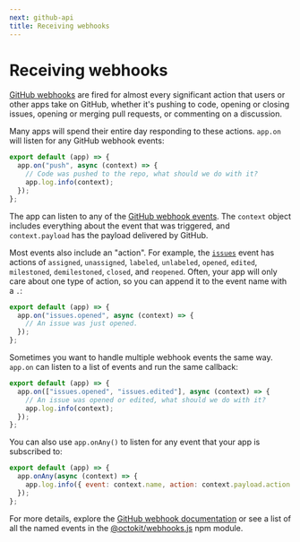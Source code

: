 ```yaml
---
next: github-api
title: Receiving webhooks
---
```


# Receiving webhooks

[GitHub webhooks](https://docs.github.com/en/free-pro-team@latest/developers/webhooks-and-events/about-webhooks) are fired for almost every significant action that users or other apps take on GitHub, whether it's pushing to code, opening or closing issues, opening or merging pull requests, or commenting on a discussion.

Many apps will spend their entire day responding to these actions. `app.on` will listen for any GitHub webhook events:

```js
export default (app) => {
  app.on("push", async (context) => {
    // Code was pushed to the repo, what should we do with it?
    app.log.info(context);
  });
};
```

The app can listen to any of the [GitHub webhook events](https://docs.github.com/en/developers/webhooks-and-events). The `context` object includes everything about the event that was triggered, and `context.payload` has the payload delivered by GitHub.

Most events also include an "action". For example, the [`issues`](https://docs.github.com/en/developers/webhooks-and-events/webhook-events-and-payloads#issues) event has actions of `assigned`, `unassigned`, `labeled`, `unlabeled`, `opened`, `edited`, `milestoned`, `demilestoned`, `closed`, and `reopened`. Often, your app will only care about one type of action, so you can append it to the event name with a `.`:

```js
export default (app) => {
  app.on("issues.opened", async (context) => {
    // An issue was just opened.
  });
};
```

Sometimes you want to handle multiple webhook events the same way. `app.on` can listen to a list of events and run the same callback:

```js
export default (app) => {
  app.on(["issues.opened", "issues.edited"], async (context) => {
    // An issue was opened or edited, what should we do with it?
    app.log.info(context);
  });
};
```

You can also use `app.onAny()` to listen for any event that your app is subscribed to:

```js
export default (app) => {
  app.onAny(async (context) => {
    app.log.info({ event: context.name, action: context.payload.action });
  });
};
```

For more details, explore the [GitHub webhook documentation](https://docs.github.com/en/free-pro-team@latest/developers/webhooks-and-events/about-webhooks#events) or see a list of all the named events in the [@octokit/webhooks.js](https://github.com/octokit/webhooks.js/#webhook-events) npm module.
